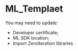 # ML_Templaet

You may need to update:
- Developer certificate;
- ML SDK location;
- Import ZeroIteration libraries
